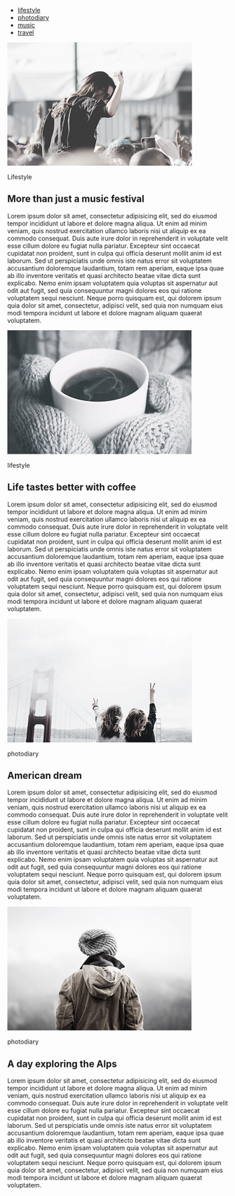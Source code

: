 
<html lang="en">
<head>
    <meta charset="UTF-8">
    <meta name="viewport" content="width=device-width, initial-scale=1.0">
    <meta http-equiv="X-UA-Compatible" content="ie=edge">
    <title>Document</title>
</head>
<body>
    <ul>
        <li><a href="" target="_blank">lifestyle</a></li>
        <li><a href="" target="_blank">photodiary</a></li>
        <li><a href="" target="_blank">music</a></li>
        <li><a href="" target="_blank">travel</a></li>
    </ul>
    <img src="img/photo1.jpg" alt="">
    <p>Lifestyle</p>
    <h2>More than just a music festival </h2>
    <p>Lorem ipsum dolor sit amet, consectetur adipisicing elit, sed do eiusmod tempor incididunt ut labore et dolore
        magna aliqua. Ut enim ad minim veniam, quis nostrud exercitation ullamco laboris nisi ut aliquip ex ea commodo
        consequat. Duis aute irure dolor in reprehenderit in voluptate velit esse cillum dolore eu fugiat nulla
        pariatur. Excepteur sint occaecat cupidatat non proident, sunt in culpa qui officia deserunt mollit anim id est
        laborum. Sed ut perspiciatis unde omnis iste natus error sit voluptatem accusantium doloremque laudantium, totam
        rem aperiam, eaque ipsa quae ab illo inventore veritatis et quasi architecto beatae vitae dicta sunt explicabo.
        Nemo enim ipsam voluptatem quia voluptas sit aspernatur aut odit aut fugit, sed quia consequuntur magni dolores
        eos qui ratione voluptatem sequi nesciunt. Neque porro quisquam est, qui dolorem ipsum quia dolor sit amet,
        consectetur, adipisci velit, sed quia non numquam eius modi tempora incidunt ut labore et dolore magnam aliquam
        quaerat voluptatem.</p>
    <img src="img/photo2.jpg" alt="">
    <p>lifestyle</p>
    <h2>Life tastes better with coffee</h2>
    <p>Lorem ipsum dolor sit amet, consectetur adipisicing elit, sed do eiusmod tempor incididunt ut labore et dolore
        magna aliqua. Ut enim ad minim veniam, quis nostrud exercitation ullamco laboris nisi ut aliquip ex ea commodo
        consequat. Duis aute irure dolor in reprehenderit in voluptate velit esse cillum dolore eu fugiat nulla
        pariatur. Excepteur sint occaecat cupidatat non proident, sunt in culpa qui officia deserunt mollit anim id est
        laborum. Sed ut perspiciatis unde omnis iste natus error sit voluptatem accusantium doloremque laudantium, totam
        rem aperiam, eaque ipsa quae ab illo inventore veritatis et quasi architecto beatae vitae dicta sunt explicabo.
        Nemo enim ipsam voluptatem quia voluptas sit aspernatur aut odit aut fugit, sed quia consequuntur magni dolores
        eos qui ratione voluptatem sequi nesciunt. Neque porro quisquam est, qui dolorem ipsum quia dolor sit amet,
        consectetur, adipisci velit, sed quia non numquam eius modi tempora incidunt ut labore et dolore magnam aliquam
        quaerat voluptatem.</p>
    <img src="img/photo3.jpg" alt="">
    <p>photodiary</p>
    <h2>American dream</h2>
    <p>Lorem ipsum dolor sit amet, consectetur adipisicing elit, sed do eiusmod tempor incididunt ut labore et dolore
        magna aliqua. Ut enim ad minim veniam, quis nostrud exercitation ullamco laboris nisi ut aliquip ex ea commodo
        consequat. Duis aute irure dolor in reprehenderit in voluptate velit esse cillum dolore eu fugiat nulla
        pariatur. Excepteur sint occaecat cupidatat non proident, sunt in culpa qui officia deserunt mollit anim id est
        laborum. Sed ut perspiciatis unde omnis iste natus error sit voluptatem accusantium doloremque laudantium, totam
        rem aperiam, eaque ipsa quae ab illo inventore veritatis et quasi architecto beatae vitae dicta sunt explicabo.
        Nemo enim ipsam voluptatem quia voluptas sit aspernatur aut odit aut fugit, sed quia consequuntur magni dolores
        eos qui ratione voluptatem sequi nesciunt. Neque porro quisquam est, qui dolorem ipsum quia dolor sit amet,
        consectetur, adipisci velit, sed quia non numquam eius modi tempora incidunt ut labore et dolore magnam aliquam
        quaerat voluptatem.</p>
    <img src="img/photo4.jpg" alt="">
    <p>photodiary</p>
    <h2>A day exploring the Alps</h2>
    <p>Lorem ipsum dolor sit amet, consectetur adipisicing elit, sed do eiusmod tempor incididunt ut labore et dolore
        magna aliqua. Ut enim ad minim veniam, quis nostrud exercitation ullamco laboris nisi ut aliquip ex ea commodo
        consequat. Duis aute irure dolor in reprehenderit in voluptate velit esse cillum dolore eu fugiat nulla
        pariatur. Excepteur sint occaecat cupidatat non proident, sunt in culpa qui officia deserunt mollit anim id est
        laborum. Sed ut perspiciatis unde omnis iste natus error sit voluptatem accusantium doloremque laudantium, totam
        rem aperiam, eaque ipsa quae ab illo inventore veritatis et quasi architecto beatae vitae dicta sunt explicabo.
        Nemo enim ipsam voluptatem quia voluptas sit aspernatur aut odit aut fugit, sed quia consequuntur magni dolores
        eos qui ratione voluptatem sequi nesciunt. Neque porro quisquam est, qui dolorem ipsum quia dolor sit amet,
        consectetur, adipisci velit, sed quia non numquam eius modi tempora incidunt ut labore et dolore magnam aliquam
        quaerat voluptatem.</p>

</body>

</html>
